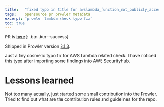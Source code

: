 ```yaml
---
title:   "fixed typo in title for awslambda_function_not_publicly_accessible_check"
tags:    opensource pr prowler metadata
excerpt: "prowler lambda check typo fix"
toc: true
---
```


PR is [here][pr]{: .btn .btn--success}

Shipped in Prowler version [3.1.3](https://github.com/prowler-cloud/prowler/releases/tag/3.1.3).

Just a tiny cosmetic typo fix for AWS Lambda related check. I have noticed this typo after importing some findings into AWS SecurityHub.

# Lessons learned

Not too many actually, just started some small contribution into the Prowler. Tried to find out what are the contribution rules and guidelines for the repo.

[pr]: https://github.com/prowler-cloud/prowler/pull/1826
